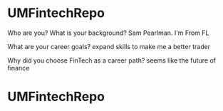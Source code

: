 # UMFintechRepo
Who are you? What is your background?
Sam Pearlman.  I'm From FL

What are your career goals?
expand skills to make me a better trader

Why did you choose FinTech as a career path?
seems like the future of finance
# UMFintechRepo
